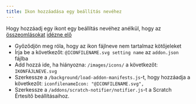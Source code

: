 ```yaml
---
title: Ikon hozzáadása egy beállítás nevéhez
---
```

Hogy hozzáadj egy ikont egy beállítás nevéhez anélkül, hogy az [összeomlásokat](https://github.com/ScratchAddons/ScratchAddons/commit/ead64b9da1434e7ed593c141cba7b02addd70a54) [idézne elő](https://github.com/ScratchAddons/ScratchAddons/pull/1529)

- Győződjön meg róla, hogy az ikon fájlneve nem tartalmaz kötőjeleket
- Írja be a következőt: `@ICONFILENAME.svg setting name` az `addon.json` fájlba
- Add hozzá ide, ha hiányozna: `/images/icons/` a következőt: `IKONFÁJLNEVE.svg`
- Szerkessze a `/background/load-addon-manifests.js`-t, hogy hozzáadja a következőt: `iconfilenameIcon: "@ICONFILENAME.svg",`
- Szerkessze a `/addons/scratch-notifier/notifier.js`-t a Scratch Értesítő beállításaihoz.